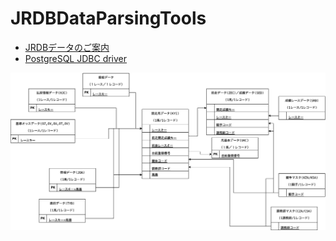 # JRDBDataParsingTools

- [JRDBデータのご案内](http://www.jrdb.com/program/data.html)
- [PostgreSQL JDBC driver](https://jdbc.postgresql.org/download/)


![エビフライトライアングル](./images/JRDB.drawio.png)
